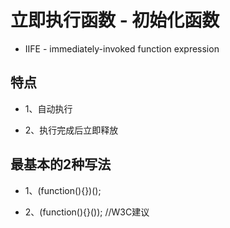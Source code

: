 # 立即执行函数 - 初始化函数

- IIFE - immediately-invoked function expression

## 特点

- 1、自动执行

- 2、执行完成后立即释放

## 最基本的2种写法

- 1、(function(){})();

- 2、(function(){}());  //W3C建议
